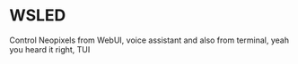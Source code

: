 # WSLED
Control Neopixels from WebUI, voice assistant and also from terminal, yeah you heard it right, TUI
